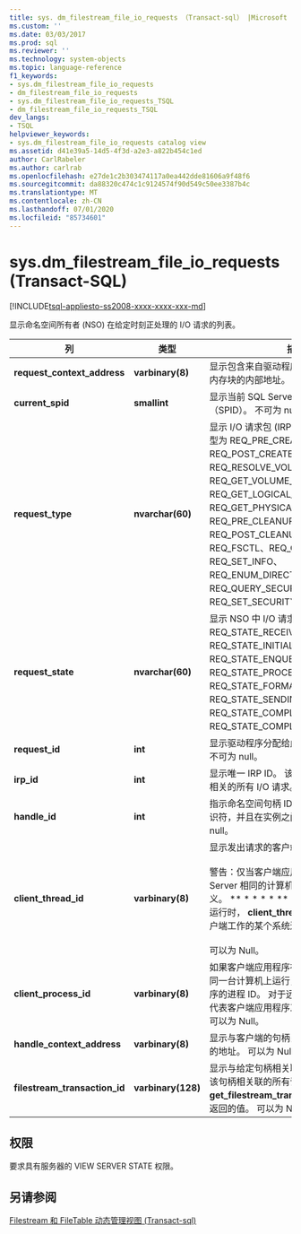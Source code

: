 ```yaml
---
title: sys. dm_filestream_file_io_requests （Transact-sql） |Microsoft Docs
ms.custom: ''
ms.date: 03/03/2017
ms.prod: sql
ms.reviewer: ''
ms.technology: system-objects
ms.topic: language-reference
f1_keywords:
- sys.dm_filestream_file_io_requests
- dm_filestream_file_io_requests
- sys.dm_filestream_file_io_requests_TSQL
- dm_filestream_file_io_requests_TSQL
dev_langs:
- TSQL
helpviewer_keywords:
- sys.dm_filestream_file_io_requests catalog view
ms.assetid: d41e39a5-14d5-4f3d-a2e3-a822b454c1ed
author: CarlRabeler
ms.author: carlrab
ms.openlocfilehash: e27de1c2b303474117a0ea442dde81606a9f48f6
ms.sourcegitcommit: da88320c474c1c9124574f90d549c50ee3387b4c
ms.translationtype: MT
ms.contentlocale: zh-CN
ms.lasthandoff: 07/01/2020
ms.locfileid: "85734601"
---
```

# <a name="sysdm_filestream_file_io_requests-transact-sql"></a>sys.dm_filestream_file_io_requests (Transact-SQL)
[!INCLUDE[tsql-appliesto-ss2008-xxxx-xxxx-xxx-md](../../includes/applies-to-version/sqlserver.md)]

  显示命名空间所有者 (NSO) 在给定时刻正处理的 I/O 请求的列表。  
  
|列|类型|描述|  
|------------|----------|-----------------|  
|**request_context_address**|**varbinary(8)**|显示包含来自驱动程序的 I/O 请求的 NSO 内存块的内部地址。 不可为 null。|  
|**current_spid**|**smallint**|显示当前 SQL Server 的连接的系统进程 id （SPID）。 不可为 null。|  
|**request_type**|**nvarchar(60)**|显示 I/O 请求包 (IRP) 类型。 可能的请求类型为 REQ_PRE_CREATE、REQ_POST_CREATE、REQ_RESOLVE_VOLUME、REQ_GET_VOLUME_INFO、REQ_GET_LOGICAL_NAME、REQ_GET_PHYSICAL_NAME、REQ_PRE_CLEANUP、 REQ_POST_CLEANUP、REQ_CLOSE、REQ_FSCTL、REQ_QUERY_INFO、REQ_SET_INFO、 REQ_ENUM_DIRECTORY、REQ_QUERY_SECURITY 和 REQ_SET_SECURITY。 不可为 Null。|  
|**request_state**|**nvarchar(60)**|显示 NSO 中 I/O 请求的状态。 可能的值为 REQ_STATE_RECEIVED、REQ_STATE_INITIALIZED、REQ_STATE_ENQUEUED、 REQ_STATE_PROCESSING、REQ_STATE_FORMATTING_RESPONSE、REQ_STATE_SENDING_RESPONSE、REQ_STATE_COMPLETING 和 REQ_STATE_COMPLETED。 不可为 null。|  
|**request_id**|**int**|显示驱动程序分配给此请求的唯一请求 ID。 不可为 null。|  
|**irp_id**|**int**|显示唯一 IRP ID。 该值用于标识与给定 IRP 相关的所有 I/O 请求。 不可为 null。|  
|**handle_id**|**int**|指示命名空间句柄 ID。 这是 NSO 特定的标识符，并且在实例之间是唯一的。 不可为 null。|  
|**client_thread_id**|**varbinary(8)**|显示发出请求的客户端应用程序的线程 ID。<br /><br /> 警告：仅当客户端应用程序在与 SQL Server 相同的计算机上运行时，这才有意义。 ** \* \* \* \* ** 当客户端应用程序远程运行时， **client_thread_id**显示代表远程客户端工作的某个系统进程的线程 id。<br /><br /> 可以为 Null。|  
|**client_process_id**|**varbinary(8)**|如果客户端应用程序在 SQL Server 所在的同一台计算机上运行，则显示客户端应用程序的进程 ID。 对于远程客户端，这将显示代表客户端应用程序工作的系统进程 ID。 可以为 Null。|  
|**handle_context_address**|**varbinary(8)**|显示与客户端的句柄关联的内部 NSO 结构的地址。 可以为 Null。|  
|**filestream_transaction_id**|**varbinary(128)**|显示与给定句柄相关联的事务的 ID 以及与该句柄相关联的所有请求。 它是**get_filestream_transaction_context**函数返回的值。 可以为 Null。|  
  
## <a name="permissions"></a>权限  
 要求具有服务器的 VIEW SERVER STATE 权限。  
  
## <a name="see-also"></a>另请参阅  
 [Filestream 和 FileTable 动态管理视图 &#40;Transact-sql&#41;](../../relational-databases/system-dynamic-management-views/filestream-and-filetable-dynamic-management-views-transact-sql.md)  
  
  
